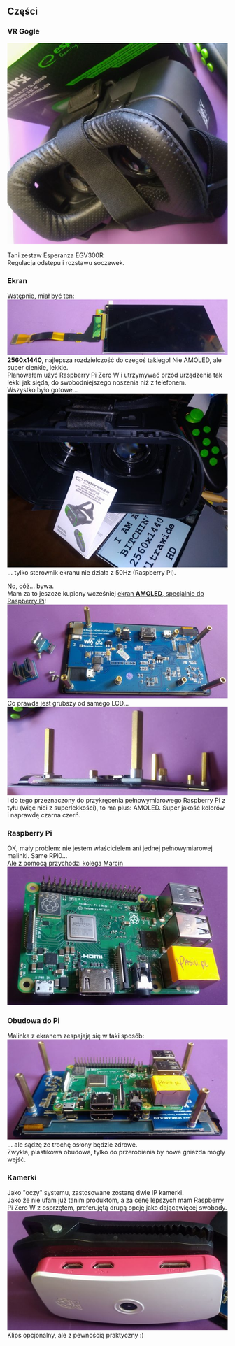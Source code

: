 ## Części


### VR Gogle
![gogle](nb_pics/gogs01.jpg)

Tani zestaw Esperanza EGV300R<br>
Regulacja odstępu i rozstawu soczewek.



### Ekran
Wstępnie, miał być ten:
![uwhd](nb_pics/uwhd_screen01.jpg)<br>
**2560x1440**, najlepsza rozdzielczość do czegoś takiego! Nie AMOLED, ale super cienkie, lekkie.<br>
Planowałem użyć Raspberry Pi Zero W i utrzymywać przód urządzenia tak lekki jak sięda, do swobodniejszego noszenia niż z telefonem.<br>
Wszystko było gotowe...<br>
![uwhd](nb_pics/set01.jpg)<br>
... tylko sterownik ekranu nie działa z 50Hz (Raspberry Pi).

No, cóż... bywa.<br>
Mam za to jeszcze kupiony wcześniej [ekran **AMOLED**, specjalnie do Raspberry Pi](https://www.waveshare.com/5.5inch-hdmi-amoled.htm)!<br>
![amoled](nb_pics/waveshare01.jpg)<br>
Co prawda jest grubszy od samego LCD...<br>
![amoled](nb_pics/waveshare02.jpg)<br>
i do tego przeznaczony do przykręcenia pełnowymiarowego Raspberry Pi z tyłu (więc nici z superlekkości), to ma plus: AMOLED. Super jakość kolorów i naprawdę czarna czerń.



### Raspberry Pi
OK, mały problem: nie jestem właścicielem ani jednej pełnowymiarowej malinki. Same RPi0...<br>
Ale z pomocą przychodzi kolega [Marcin](https://yasiu.pl)
![pi](nb_pics/pi01.jpg)



### Obudowa do Pi
Malinka z ekranem zespajają się w taki sposób:
![pi+amoled](nb_pics/pi_amoled01.jpg)<br>
... ale sądzę że trochę osłony będzie zdrowe.<br>
Zwykła, plastikowa obudowa, tylko do przerobienia by nowe gniazda mogły wejść.



### Kamerki
Jako "oczy" systemu, zastosowane zostaną dwie IP kamerki.<br>
Jako że nie ufam już tanim produktom, a za cenę lepszych mam Raspberry Pi Zero W z osprzętem, preferujętą drugą opcję jako dającąwięcej swobody.
![pi 0 camera](nb_pics/p0cam01.jpg)<br>
Klips opcjonalny, ale z pewnością praktyczny :)



